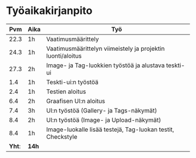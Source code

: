 # Työaikakirjanpito

|Pvm |Aika|Työ                                                        |
|----|----|-----------------------------------------------------------|
|22.3|1h  |Vaatimusmäärittely                                         |
|24.3|1h  |Vaatimusmäärittelyn viimeistely ja projektin luonti/aloitus|
|27.3|2h  |Image- ja Tag-luokkien työstöä ja alustava teskti-ui       |
|1.4 |1h  |Teskti-ui:n työstöä                                        |
|2.4 |1h  |Testien aloitus                                            |
|6.4 |2h  |Graafisen UI:n aloitus                                     |
|7.4 |3h  |UI:n työstöä (Gallery- ja Tags-näkymät)                    |
|8.4 |2h  |UI:n työstöä (Image- ja Upload-näkymät)                    |
|8.4 |1h  |Image-luokalle lisää testejä, Tag-luokan testit, Checkstyle|
|**Yht**:|**14h** |                                                   |
